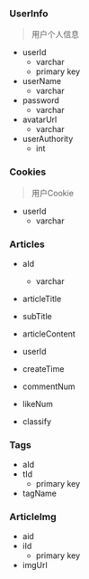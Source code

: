 ### UserInfo

> 用户个人信息

- userId
    - varchar
    - primary key
- userName
    - varchar
- password
    - varchar
- avatarUrl
    - varchar
- userAuthority
    - int



### Cookies

> 用户Cookie

- userId
    - varchar



### Articles

- aId
    - varchar

- articleTitle
- subTitle
- articleContent

- userId
- createTime
- commentNum
- likeNum
- classify

### Tags

- aId
- tId
    - primary key
- tagName

### ArticleImg

- aid
- iId
    - primary key
- imgUrl